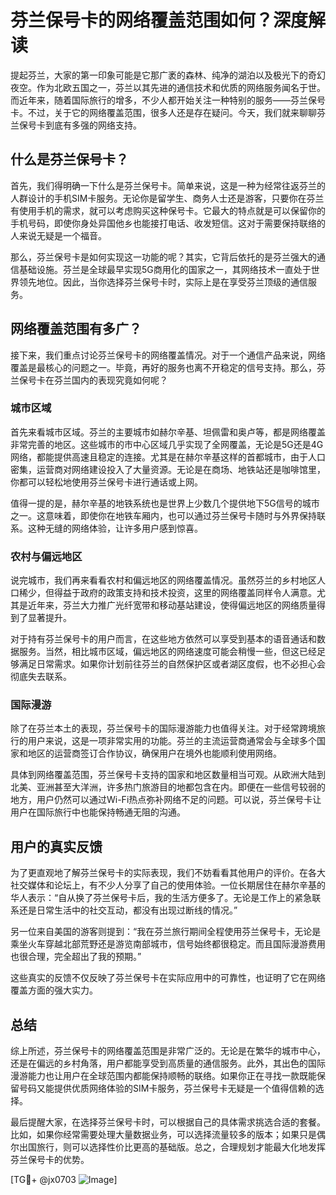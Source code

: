 # 芬兰保号卡的网络覆盖范围如何？深度解读

提起芬兰，大家的第一印象可能是它那广袤的森林、纯净的湖泊以及极光下的奇幻夜空。作为北欧五国之一，芬兰以其先进的通信技术和优质的网络服务闻名于世。而近年来，随着国际旅行的增多，不少人都开始关注一种特别的服务——芬兰保号卡。不过，关于它的网络覆盖范围，很多人还是存在疑问。今天，我们就来聊聊芬兰保号卡到底有多强的网络支持。

## 什么是芬兰保号卡？

首先，我们得明确一下什么是芬兰保号卡。简单来说，这是一种为经常往返芬兰的人群设计的手机SIM卡服务。无论你是留学生、商务人士还是游客，只要你在芬兰有使用手机的需求，就可以考虑购买这种保号卡。它最大的特点就是可以保留你的手机号码，即使你身处异国他乡也能接打电话、收发短信。这对于需要保持联络的人来说无疑是一个福音。

那么，芬兰保号卡是如何实现这一功能的呢？其实，它背后依托的是芬兰强大的通信基础设施。芬兰是全球最早实现5G商用化的国家之一，其网络技术一直处于世界领先地位。因此，当你选择芬兰保号卡时，实际上是在享受芬兰顶级的通信服务。

## 网络覆盖范围有多广？

接下来，我们重点讨论芬兰保号卡的网络覆盖情况。对于一个通信产品来说，网络覆盖是最核心的问题之一。毕竟，再好的服务也离不开稳定的信号支持。那么，芬兰保号卡在芬兰国内的表现究竟如何呢？

### 城市区域

首先来看城市区域。芬兰的主要城市如赫尔辛基、坦佩雷和奥卢等，都是网络覆盖非常完善的地区。这些城市的市中心区域几乎实现了全网覆盖，无论是5G还是4G网络，都能提供高速且稳定的连接。尤其是在赫尔辛基这样的首都城市，由于人口密集，运营商对网络建设投入了大量资源。无论是在商场、地铁站还是咖啡馆里，你都可以轻松地使用芬兰保号卡进行通话或上网。

值得一提的是，赫尔辛基的地铁系统也是世界上少数几个提供地下5G信号的城市之一。这意味着，即使你在地铁车厢内，也可以通过芬兰保号卡随时与外界保持联系。这种无缝的网络体验，让许多用户感到惊喜。

### 农村与偏远地区

说完城市，我们再来看看农村和偏远地区的网络覆盖情况。虽然芬兰的乡村地区人口稀少，但得益于政府的政策支持和技术投资，这里的网络覆盖同样令人满意。尤其是近年来，芬兰大力推广光纤宽带和移动基站建设，使得偏远地区的网络质量得到了显著提升。

对于持有芬兰保号卡的用户而言，在这些地方依然可以享受到基本的语音通话和数据服务。当然，相比城市区域，偏远地区的网络速度可能会稍慢一些，但这已经足够满足日常需求。如果你计划前往芬兰的自然保护区或者湖区度假，也不必担心会彻底失去联系。

### 国际漫游

除了在芬兰本土的表现，芬兰保号卡的国际漫游能力也值得关注。对于经常跨境旅行的用户来说，这是一项非常实用的功能。芬兰的主流运营商通常会与全球多个国家和地区的运营商签订合作协议，确保用户在境外也能顺利使用网络。

具体到网络覆盖范围，芬兰保号卡支持的国家和地区数量相当可观。从欧洲大陆到北美、亚洲甚至大洋洲，许多热门旅游目的地都包含在内。即便在一些信号较弱的地方，用户仍然可以通过Wi-Fi热点弥补网络不足的问题。可以说，芬兰保号卡让用户在国际旅行中也能保持畅通无阻的沟通。

## 用户的真实反馈

为了更直观地了解芬兰保号卡的实际表现，我们不妨看看其他用户的评价。在各大社交媒体和论坛上，有不少人分享了自己的使用体验。一位长期居住在赫尔辛基的华人表示：“自从换了芬兰保号卡后，我的生活方便多了。无论是工作上的紧急联系还是日常生活中的社交互动，都没有出现过断线的情况。”

另一位来自美国的游客则提到：“我在芬兰旅行期间全程使用芬兰保号卡，无论是乘坐火车穿越北部荒野还是游览南部城市，信号始终都很稳定。而且国际漫游费用也很合理，完全超出了我的预期。”

这些真实的反馈不仅反映了芬兰保号卡在实际应用中的可靠性，也证明了它在网络覆盖方面的强大实力。

## 总结

综上所述，芬兰保号卡的网络覆盖范围是非常广泛的。无论是在繁华的城市中心，还是在偏远的乡村角落，用户都能享受到高质量的通信服务。此外，其出色的国际漫游能力也让用户在全球范围内都能保持顺畅的联络。如果你正在寻找一款既能保留号码又能提供优质网络体验的SIM卡服务，芬兰保号卡无疑是一个值得信赖的选择。

最后提醒大家，在选择芬兰保号卡时，可以根据自己的具体需求挑选合适的套餐。比如，如果你经常需要处理大量数据业务，可以选择流量较多的版本；如果只是偶尔出国旅行，则可以选择性价比更高的基础版。总之，合理规划才能最大化地发挥芬兰保号卡的优势。

[TG💪+ @jx0703 ![Image](https://github.com/user-attachments/assets/dbca1d08-cadb-493c-b0ec-ad6f7a83f270)]